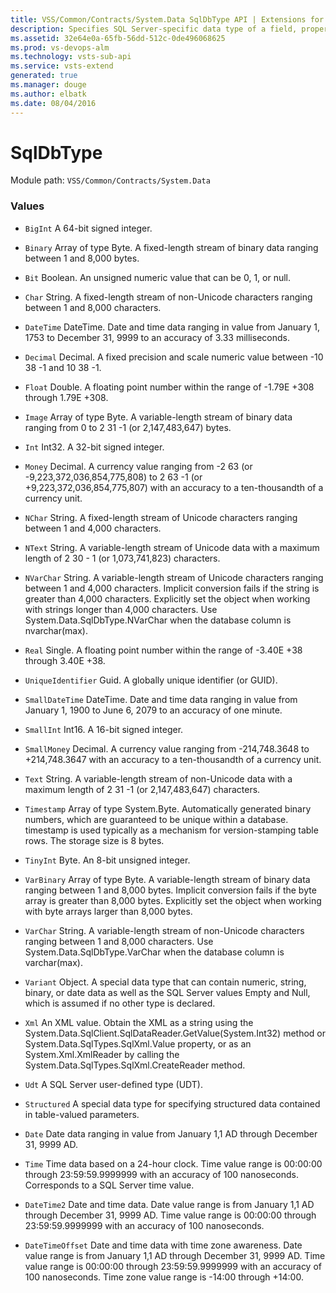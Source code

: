 ```yaml
---
title: VSS/Common/Contracts/System.Data SqlDbType API | Extensions for Visual Studio Team Services
description: Specifies SQL Server-specific data type of a field, property, for use in a System.Data.SqlClient.SqlParameter.
ms.assetid: 32e64e0a-65fb-56dd-512c-0de496068625
ms.prod: vs-devops-alm
ms.technology: vsts-sub-api
ms.service: vsts-extend
generated: true
ms.manager: douge
ms.author: elbatk
ms.date: 08/04/2016
---
```


# SqlDbType

Module path: `VSS/Common/Contracts/System.Data`

### Values

* `BigInt` A 64-bit signed integer.

* `Binary` Array of type Byte. A fixed-length stream of binary data ranging between 1 and 8,000 bytes.

* `Bit` Boolean. An unsigned numeric value that can be 0, 1, or null.

* `Char` String. A fixed-length stream of non-Unicode characters ranging between 1 and 8,000 characters.

* `DateTime` DateTime. Date and time data ranging in value from January 1, 1753 to December 31, 9999 to an accuracy of 3.33 milliseconds.

* `Decimal` Decimal. A fixed precision and scale numeric value between -10 38 -1 and 10 38 -1.

* `Float` Double. A floating point number within the range of -1.79E +308 through 1.79E +308.

* `Image` Array of type Byte. A variable-length stream of binary data ranging from 0 to 2 31 -1 (or 2,147,483,647) bytes.

* `Int` Int32. A 32-bit signed integer.

* `Money` Decimal. A currency value ranging from -2 63 (or -9,223,372,036,854,775,808) to 2 63 -1 (or +9,223,372,036,854,775,807) with an accuracy to a ten-thousandth of a currency unit.

* `NChar` String. A fixed-length stream of Unicode characters ranging between 1 and 4,000 characters.

* `NText` String. A variable-length stream of Unicode data with a maximum length of 2 30 - 1 (or 1,073,741,823) characters.

* `NVarChar` String. A variable-length stream of Unicode characters ranging between 1 and 4,000 characters. Implicit conversion fails if the string is greater than 4,000 characters. Explicitly set the object when working with strings longer than 4,000 characters. Use System.Data.SqlDbType.NVarChar when the database column is nvarchar(max).

* `Real` Single. A floating point number within the range of -3.40E +38 through 3.40E +38.

* `UniqueIdentifier` Guid. A globally unique identifier (or GUID).

* `SmallDateTime` DateTime. Date and time data ranging in value from January 1, 1900 to June 6, 2079 to an accuracy of one minute.

* `SmallInt` Int16. A 16-bit signed integer.

* `SmallMoney` Decimal. A currency value ranging from -214,748.3648 to +214,748.3647 with an accuracy to a ten-thousandth of a currency unit.

* `Text` String. A variable-length stream of non-Unicode data with a maximum length of 2 31 -1 (or 2,147,483,647) characters.

* `Timestamp` Array of type System.Byte. Automatically generated binary numbers, which are guaranteed to be unique within a database. timestamp is used typically as a mechanism for version-stamping table rows. The storage size is 8 bytes.

* `TinyInt` Byte. An 8-bit unsigned integer.

* `VarBinary` Array of type Byte. A variable-length stream of binary data ranging between 1 and 8,000 bytes. Implicit conversion fails if the byte array is greater than 8,000 bytes. Explicitly set the object when working with byte arrays larger than 8,000 bytes.

* `VarChar` String. A variable-length stream of non-Unicode characters ranging between 1 and 8,000 characters. Use System.Data.SqlDbType.VarChar when the database column is varchar(max).

* `Variant` Object. A special data type that can contain numeric, string, binary, or date data as well as the SQL Server values Empty and Null, which is assumed if no other type is declared.

* `Xml` An XML value. Obtain the XML as a string using the System.Data.SqlClient.SqlDataReader.GetValue(System.Int32) method or System.Data.SqlTypes.SqlXml.Value property, or as an System.Xml.XmlReader by calling the System.Data.SqlTypes.SqlXml.CreateReader method.

* `Udt` A SQL Server user-defined type (UDT).

* `Structured` A special data type for specifying structured data contained in table-valued parameters.

* `Date` Date data ranging in value from January 1,1 AD through December 31, 9999 AD.

* `Time` Time data based on a 24-hour clock. Time value range is 00:00:00 through 23:59:59.9999999 with an accuracy of 100 nanoseconds. Corresponds to a SQL Server time value.

* `DateTime2` Date and time data. Date value range is from January 1,1 AD through December 31, 9999 AD. Time value range is 00:00:00 through 23:59:59.9999999 with an accuracy of 100 nanoseconds.

* `DateTimeOffset` Date and time data with time zone awareness. Date value range is from January 1,1 AD through December 31, 9999 AD. Time value range is 00:00:00 through 23:59:59.9999999 with an accuracy of 100 nanoseconds. Time zone value range is -14:00 through +14:00.

